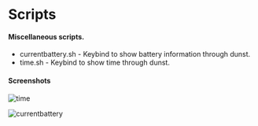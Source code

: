 # Scripts

#### Miscellaneous scripts.

* currentbattery.sh - Keybind to show battery information through dunst.
* time.sh - Keybind to show time through dunst.

#### Screenshots

![time](https://git.dankpad.xyz/Bear/Dot-Files/raw/branch/master/scripts/time.png)

![currentbattery](https://git.dankpad.xyz/Bear/Dot-Files/raw/branch/master/scripts/currentbattery.png)
